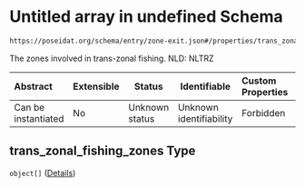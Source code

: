 # Untitled array in undefined Schema

```txt
https://poseidat.org/schema/entry/zone-exit.json#/properties/trans_zonal_fishing_zones
```

The zones involved in trans-zonal fishing. NLD: NLTRZ


| Abstract            | Extensible | Status         | Identifiable            | Custom Properties | Additional Properties | Access Restrictions | Defined In                                                              |
| :------------------ | ---------- | -------------- | ----------------------- | :---------------- | --------------------- | ------------------- | ----------------------------------------------------------------------- |
| Can be instantiated | No         | Unknown status | Unknown identifiability | Forbidden         | Allowed               | none                | [zone-exit.json\*](schemas/entry/zone-exit.json "open original schema") |

## trans_zonal_fishing_zones Type

`object[]` ([Details](zone-entry-properties-zone.md))
